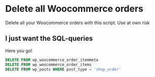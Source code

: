 # Delete all Woocommerce orders
Delete all your Woocommerce orders with this script. Use at own risk

## I just want the SQL-queries
Here you go!
```sql
DELETE FROM wp_woocommerce_order_itemmeta
DELETE FROM wp_woocommerce_order_items
DELETE FROM wp_posts WHERE post_type = 'shop_order'
```
